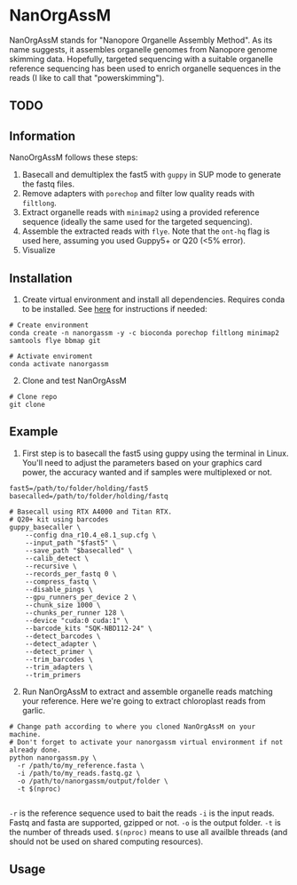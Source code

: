 # NanOrgAssM
NanOrgAssM stands for "Nanopore Organelle Assembly Method". As its name suggests, it assembles organelle genomes from Nanopore genome skimming data. Hopefully, targeted sequencing with a suitable organelle reference sequencing has been used to enrich organelle sequences in the reads (I like to call that "powerskimming").

## TODO

## Information
NanoOrgAssM follows these steps:
1. Basecall and demultiplex the fast5 with `guppy` in SUP mode to generate the fastq files.
2. Remove adapters with `porechop` and filter low quality reads with `filtlong`.
3. Extract organelle reads with `minimap2` using a provided reference sequence (ideally the same used for the targeted sequencing).
4. Assemble the extracted reads with `flye`. Note that the `ont-hq` flag is used here, assuming you used Guppy5+ or Q20 (<5% error).
5. Visualize

## Installation
1. Create virtual environment and install all dependencies. Requires conda to be installed. See [here](https://docs.conda.io/en/latest/miniconda.html#latest-miniconda-installer-links) for instructions if needed:
```
# Create environment
conda create -n nanorgassm -y -c bioconda porechop filtlong minimap2 samtools flye bbmap git

# Activate enviroment
conda activate nanorgassm
```
2. Clone and test NanOrgAssM
```
# Clone repo
git clone 
```

## Example
1. First step is to basecall the fast5 using guppy using the terminal in Linux. You'll need to adjust the parameters based on your graphics card power, the accuracy wanted and if samples were multiplexed or not.
```
fast5=/path/to/folder/holding/fast5
basecalled=/path/to/folder/holding/fastq

# Basecall using RTX A4000 and Titan RTX.
# Q20+ kit using barcodes
guppy_basecaller \
    --config dna_r10.4_e8.1_sup.cfg \
    --input_path "$fast5" \
    --save_path "$basecalled" \
    --calib_detect \
    --recursive \
    --records_per_fastq 0 \
    --compress_fastq \
    --disable_pings \
    --gpu_runners_per_device 2 \
    --chunk_size 1000 \
    --chunks_per_runner 128 \
    --device "cuda:0 cuda:1" \
    --barcode_kits "SQK-NBD112-24" \
    --detect_barcodes \
    --detect_adapter \
    --detect_primer \
    --trim_barcodes \
    --trim_adapters \
    --trim_primers
```
2. Run NanOrgAssM to extract and assemble organelle reads matching your reference. Here we're going to extract chloroplast reads from garlic.
```
# Change path according to where you cloned NanOrgAssM on your machine.
# Don't forget to activate your nanorgassm virtual environment if not already done.
python nanorgassm.py \
  -r /path/to/my_reference.fasta \
  -i /path/to/my_reads.fastq.gz \
  -o /path/to/nanorgassm/output/folder \
  -t $(nproc)
  
```
`-r` is the reference sequence used to bait the reads
`-i` is the input reads. Fastq and fasta are supported, gzipped or not.
`-o` is the output folder.
`-t` is the number of threads used. `$(nproc)` means to use all availble threads (and should not be used on shared computing resources).

## Usage

